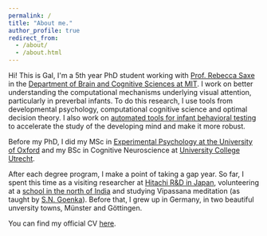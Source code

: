 ```yaml
---
permalink: /
title: "About me."
author_profile: true
redirect_from: 
  - /about/
  - /about.html
---
```


Hi! This is Gal, I'm a 5th year PhD student working with [Prof. Rebecca Saxe](https://saxelab.mit.edu/) in the [Department of Brain and Cognitive Sciences at MIT](https://bcs.mit.edu/). I work on better understanding the computational mechanisms underlying visual attention, particularly in preverbal infants. To do this research, I use tools from developmental psychology, computational cognitive science and optimal decision theory. I also work on [automated tools for infant behavioral testing](https://osf.io/preprints/psyarxiv/k65yx) to accelerate the study of the developing mind and make it more robust.

Before my PhD, I did my MSc in [Experimental Psychology at the University of Oxford](https://www.psy.ox.ac.uk/) and my BSc in Cognitive Neuroscience at [University College Utrecht](https://www.uu.nl/en/organisation/university-college-utrecht/about-ucu). 

After each degree program, I make a point of taking a gap year. So far, I spent this time as a visiting researcher at [Hitachi R&D in Japan](https://www.hitachi.com/rd/about/location/cer/index.html), volunteering at a [school in the north of India](https://lamdonjamyangschool.org/) and studying Vipassana meditation (as taught by [S.N. Goenka](https://www.dhamma.org/en-US/index)). Before that, I grew up in Germany, in two beautiful unversity towns, Münster and Göttingen.

You can find my official CV [here](https://galraz.github.io/files/GalRaz_CV_long.pdf).


